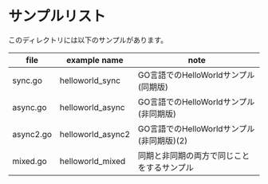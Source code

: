 # サンプルリスト

このディレクトリには以下のサンプルがあります。

|file|example name|note|
|----|------------|----|
|sync.go|helloworld_sync|GO言語でのHelloWorldサンプル (同期版)|
|async.go|helloworld_async|GO言語でのHelloWorldサンプル (非同期版)|
|async2.go|helloworld_async2|GO言語でのHelloWorldサンプル (非同期版)(2)|
|mixed.go|helloworld_mixed|同期と非同期の両方で同じことをするサンプル|
